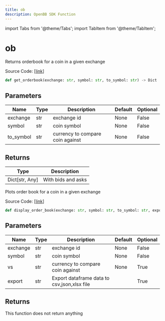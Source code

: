 ```yaml
---
title: ob
description: OpenBB SDK Function
---
```


import Tabs from '@theme/Tabs';
import TabItem from '@theme/TabItem';

# ob

<Tabs>
<TabItem value="model" label="Model" default>

Returns orderbook for a coin in a given exchange

Source Code: [[link](https://github.com/OpenBB-finance/OpenBBTerminal/tree/main/openbb_terminal/cryptocurrency/due_diligence/ccxt_model.py#L46)]

```python
def get_orderbook(exchange: str, symbol: str, to_symbol: str) -> Dict
```
## Parameters

| Name | Type | Description | Default | Optional |
| ---- | ---- | ----------- | ------- | -------- |
| exchange | str | exchange id | None | False |
| symbol | str | coin symbol | None | False |
| to_symbol | str | currency to compare coin against | None | False |

## Returns

| Type | Description |
| ---- | ----------- |
| Dict[str, Any] | With bids and asks |



</TabItem>
<TabItem value="view" label="View">

Plots order book for a coin in a given exchange

Source Code: [[link](https://github.com/OpenBB-finance/OpenBBTerminal/tree/main/openbb_terminal/cryptocurrency/due_diligence/ccxt_view.py#L19)]

```python
def display_order_book(exchange: str, symbol: str, to_symbol: str, export: str = "", external_axes: Optional[List[matplotlib.axes._axes.Axes]] = None) -> None
```
## Parameters

| Name | Type | Description | Default | Optional |
| ---- | ---- | ----------- | ------- | -------- |
| exchange | str | exchange id | None | False |
| symbol | str | coin symbol | None | False |
| vs | str | currency to compare coin against | None | True |
| export | str | Export dataframe data to csv,json,xlsx file |  | True |

## Returns

This function does not return anything



</TabItem>
</Tabs>